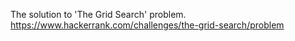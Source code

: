 The solution to 'The Grid Search' problem. https://www.hackerrank.com/challenges/the-grid-search/problem